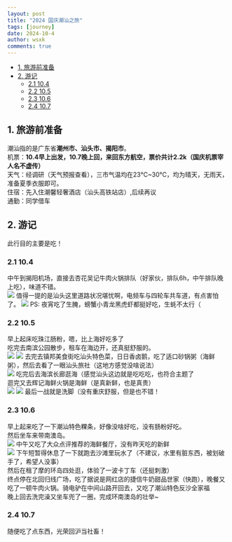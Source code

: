 ```yaml
---
layout: post
title: "2024 国庆潮汕之旅"
tags: [journey]
date: 2024-10-4
author: wsxk
comments: true
---
```


- [1. 旅游前准备](#1-旅游前准备)
- [2. 游记](#2-游记)
  - [2.1 10.4](#21-104)
  - [2.2 10.5](#22-105)
  - [2.3 10.6](#23-106)
  - [2.4 10.7](#24-107)



## 1. 旅游前准备<br>
潮汕指的是广东省**潮州市、汕头市、揭阳市**。<br>
机票：**10.4早上出发，10.7晚上回，来回东方航空，票价共计2.2k（国庆机票宰人名不虚传）**<br>
天气：经调研（天气预报查看），三市气温均在23℃~30℃，均为晴天，无雨天，准备夏季衣服即可。<br>
住宿：先入住潮馨轻奢酒店（汕头高铁站店）,后续再议<br>
通勤：同学借车

## 2. 游记<br>
此行目的主要是吃！<br>
### 2.1 10.4<br>
中午到揭阳机场，直接去杏花吴记牛肉火锅排队（好家伙，排队6h，中午排队晚上吃），味道不错。<br>
![](https://raw.githubusercontent.com/wsxk/wsxk_pictures/main/2024-9-25/4f25f3f230f05b2eb6bc371282ac2c50.jpg)
值得一提的是汕头这里道路状况堪忧啊，电频车与四轮车共车道，有点害怕了。
![](https://raw.githubusercontent.com/wsxk/wsxk_pictures/main/2024-9-25/IMG_2084.JPG)
PS: 夜宵吃了生腌，螃蟹小青龙黑虎虾都挺好吃，生蚝不太行（

### 2.2 10.5<br>
早上起床吃珠江肠粉，嗯，比上海好吃多了<br>
吃完去南滨公园散步，租车在海边开，还真挺舒服的。<br>
![](https://raw.githubusercontent.com/wsxk/wsxk_pictures/main/2024-9-25/IMG_2089.JPG)
![](https://raw.githubusercontent.com/wsxk/wsxk_pictures/main/2024-9-25/IMG_2092.JPG)
去完去镇邦美食街吃汕头特色菜，日日香卤鹅，吃了适口砂锅粥（海鲜粥），然后去看了一眼汕头旅社（这地方感觉没啥说法）<br>
![](https://raw.githubusercontent.com/wsxk/wsxk_pictures/main/2024-9-25/IMG_2094.JPG)
吃完后去海滨长廊逛海（感觉汕头这边就是吃吃吃，也符合主题了<br>
逛完又去辉记海鲜火锅是海鲜（是真新鲜，也是真贵）<br>
![](https://raw.githubusercontent.com/wsxk/wsxk_pictures/main/2024-9-25/IMG_2112.JPG)
![](https://raw.githubusercontent.com/wsxk/wsxk_pictures/main/2024-9-25/IMG_2114.JPG)
最后一战就是洗脚（没有重庆舒服，但是也不错！<br>


### 2.3 10.6<br>
早上起来吃了一下潮汕特色粿条，好像没啥好吃，没有肠粉好吃。<br>
然后坐车来带南澳岛。<br>
![](https://raw.githubusercontent.com/wsxk/wsxk_pictures/main/2024-9-25/48e7728274d934a7ceffbbc04b7e9d64.JPG)
中午又吃了大众点评推荐的海鲜餐厅，没有昨天吃的新鲜<br>
![](https://raw.githubusercontent.com/wsxk/wsxk_pictures/main/2024-9-25/7feb05bbddb4ad4ee6bd778dc7547ded.JPG)
下午短暂得休息了一下就跑去沙滩里玩水了（不建议，水里有脏东西，被划破手了，希望人没事）<br>
然后在租了摩的环岛四处逛，体验了一波卡丁车（还挺刺激）<br>
终点停在北回归线广场，吃了据说是网红店的捷信牛奶甜品世家（快跑），晚餐又吃了一顿牛肉火锅。骑电驴在中间山路开回去，又吃了潮汕特色反沙全家福<br>
晚上回去洗完澡又坐车兜了一圈，完成环南澳岛的壮举~<br>

### 2.4 10.7<br>
随便吃了点东西，光荣回沪当社畜！<br>


<!-- Google tag (gtag.js) -->
<script async src="https://www.googletagmanager.com/gtag/js?id=G-C22S5YSYL7"></script>
<script>
  window.dataLayer = window.dataLayer || [];
  function gtag(){dataLayer.push(arguments);}
  gtag('js', new Date());

  gtag('config', 'G-C22S5YSYL7');
</script>